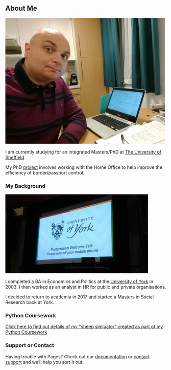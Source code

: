 ## About Me

![Me at Castleton](Ben_Profile.jpg)

I am currently studying for an integrated Masters/PhD at [The University of Sheffield](https://www.sheffield.ac.uk/)

My PhD [project](projects.md) involves working with the Home Office to help improve the efficiency of border/passport control. 

### My Background

![YorkUni](Uni_York2.jpg)

I completed a BA in Economics and Politics at the [University of York](https://www.york.ac.uk/) in 2003. I then worked as an analyst in HR for public and private organisations. 

I decided to return to academia in 2017 and started a Masters in Social Research back at York.

### Python Coursework

[Click here to find out details of my "sheep simluator" created as part of my Python Coursework](SheepSim.md)

### Support or Contact

Having trouble with Pages? Check out our [documentation](https://help.github.com/categories/github-pages-basics/) or [contact support](https://github.com/contact) and we’ll help you sort it out.
